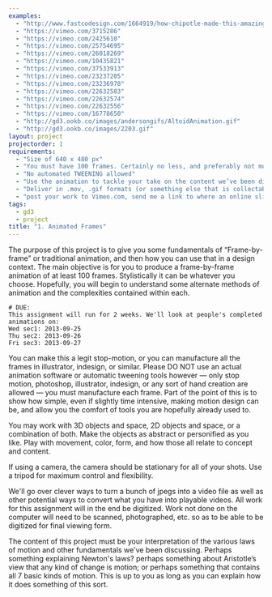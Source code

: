 ```yaml
--- 
examples:
  - "http://www.fastcodesign.com/1664919/how-chipotle-made-this-amazing-stop-motion-film-and-made-us-cry"
  - "https://vimeo.com/3715286"
  - "https://vimeo.com/2425610"
  - "https://vimeo.com/25754695"
  - "https://vimeo.com/26018269"
  - "https://vimeo.com/10435821"
  - "https://vimeo.com/37533913"
  - "https://vimeo.com/23237205"
  - "https://vimeo.com/23236978"
  - "https://vimeo.com/22632583"
  - "https://vimeo.com/22632574"
  - "https://vimeo.com/22632556"
  - "https://vimeo.com/16778650"
  - "http://gd3.ookb.co/images/andersongifs/AltoidAnimation.gif"
  - "http://gd3.ookb.co/images/2203.gif"
layout: project
projectorder: 1
requirements: 
  - "Size of 640 x 480 px"
  - "You must have 100 frames. Certainly no less, and preferably not much more."
  - "No automated TWEENING allowed"
  - "Use the animation to tackle your take on the content we’ve been discussing thus far"
  - "Deliver in .mov, .gif formats (or something else that is collectable in 1 file or archive, and allows for universal playback, like a web slideshow)"
  - "post your work to Vimeo.com, send me a link to where an online slideshow can be viewed, or bring a .mov or .gif file to class"
tags: 
  - gd3
  - project
title: "1. Animated Frames"
---
```


The purpose of this project is to give you some fundamentals of “Frame-by-frame” or traditional animation, and then how you can use that in a design context. The main objective is for you to produce a frame-by-frame animation of at least 100 frames. Stylistically it can be whatever you choose. Hopefully, you will begin to understand some alternate methods of animation and the complexities contained within each.

```
# DUE:
This assignment will run for 2 weeks. We'll look at people's completed animations on:
Wed sec1: 2013-09-25
Thu sec2: 2013-09-26
Fri sec3: 2013-09-27
```

You can make this a legit stop-motion, or you can manufacture all the frames in illustrator, indesign, or similar. Please DO NOT use an actual animation software or automatic tweening tools however — only stop motion, photoshop, illustrator, indesign, or any sort of hand creation are allowed — you must manufacture each frame. Part of the point of this is to show how simple, even if slightly time intensive, making motion design can be, and allow you the comfort of tools you are hopefully already used to.

You may work with 3D objects and space, 2D objects and space, or a combination of both. Make the objects as abstract or personified as you like. Play with movement, color, form, and how those all relate to concept and content.

If using a camera, the camera should be stationary for all of your shots. Use a tripod for maximum control and flexibility.

We'll go over clever ways to turn a bunch of jpegs into a video file as well as other potential ways to convert what you have into playable videos. All work for this assignment will in the end be digitized. Work not done on the computer will need to be scanned, photographed, etc. so as to be able to be digitized for final viewing form.

The content of this project must be your interpretation of the various laws of motion and other fundamentals we've been discussing. Perhaps something explaining Newton's laws? perhaps something about Aristotle’s view that any kind of change is motion; or perhaps something that contains all 7 basic kinds of motion. This is up to you as long as you can explain how it does something of this sort.

